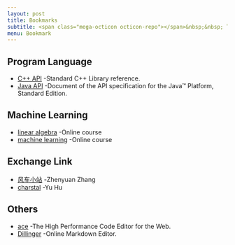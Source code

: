 ```yaml
---
layout: post
title: Bookmarks
subtitle: <span class="mega-octicon octicon-repo"></span>&nbsp;&nbsp; To mark useful libs - tools - books
menu: Bookmark
---
```


## Program Language
- [C++ API](http://www.cplusplus.com/reference/) -Standard C++ Library reference.  
- [Java API](https://snowwhisper.github.io/bookmark) -Document of the API specification for the Java™ Platform, Standard Edition.    
    

## Machine Learning
- [linear algebra](https://www.coursera.org/learn/linear-algebra-machine-learning) -Online course  
- [machine learning](https://www.coursera.org/learn/machine-learning) -Online course  

## Exchange Link  
- [风车小站](http://124.70.53.97/) -Zhenyuan Zhang  
- [charstal](https://www.charstal.com/) -Yu Hu  

## Others
- [ace](https://ace.c9.io/) -The High Performance Code Editor for the Web.  
- [Dillinger](https://dillinger.io/) -Online Markdown Editor.  